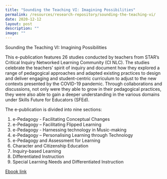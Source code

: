 ```yaml
---
title: "Sounding the Teaching VI: Imagining Possibilities"
permalink: /resources/research-repository/sounding-the-teaching-vi/
date: 2020-12-12
layout: post
description: ""
image: ""
---
```

Sounding the Teaching VI: Imagining Possibilities

This e-publication features 26 studies conducted by teachers from STAR’s Critical Inquiry Networked Learning Community (CI NLC). The studies celebrate the teachers’ spirit of inquiry and document how they explored a range of pedagogical approaches and adapted existing practices to design and deliver engaging and student-centric curriculum to adjust to the new contexts presented by the COVID-19 pandemic. Through collaborations and discussions, not only were they able to grow in their pedagogical practices, they were also able to gain a deeper understanding in the various domains under Skills Future for Educators (SFEd).

The e-publication is divided into nine sections:

1.  e-Pedagogy - Facilitating Conceptual Changes
2.  e-Pedagogy – Facilitating Flipped Learning
3.  e-Pedagogy - Harnessing technology in Music-making
4.  e-Pedagogy – Personalising Learning through Technology
5.  e-Pedagogy and Assessment for Learning
6.  Character and Citizenship Education
7.  Inquiry-based Learning
8.  Differentiated Instruction
9.  Special Learning Needs and Differentiated Instruction

[Ebook link](https://joom.ag/C0pd)